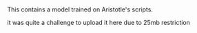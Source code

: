 # 
This contains a model trained on Aristotle's scripts.

it was quite a challenge to upload it here due to 25mb restriction
